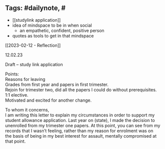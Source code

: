 
Tags: #dailynote, #
- 
- [[studylink application]]
- idea of mindspace to be in when social
	- an empathetic, confident, positive person
- quotes as tools to get in that mindspace

[[2023-02-12 - Reflection]]

12.02.23  
  
Draft – study link application  
  
Points:  
Reasons for leaving  
Grades from first year and papers in first trimester.  
Rejoin for trimester two, did all the papers I could do without prerequisites. 1:1 elective.  
Motivated and excited for another change.  
  
To whom it concerns,  
I am writing this letter to explain my circumstances in order to support my student allowance application. Last year on (state), I made the decision to unenrolled from my trimester one papers. At this point, you can see from my records that I wasn’t feeling, rather than my reason for enrolment was on the basis of being in my best interest for assault, mentally compromised at that point.